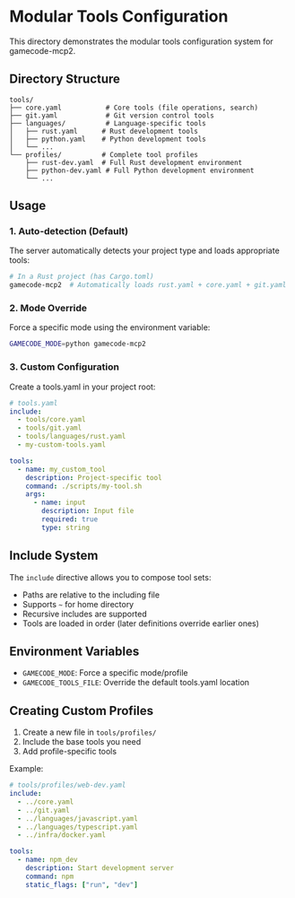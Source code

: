 # Modular Tools Configuration

This directory demonstrates the modular tools configuration system for gamecode-mcp2.

## Directory Structure

```
tools/
├── core.yaml           # Core tools (file operations, search)
├── git.yaml            # Git version control tools
├── languages/          # Language-specific tools
│   ├── rust.yaml      # Rust development tools
│   ├── python.yaml    # Python development tools
│   └── ...
└── profiles/          # Complete tool profiles
    ├── rust-dev.yaml  # Full Rust development environment
    ├── python-dev.yaml # Full Python development environment
    └── ...
```

## Usage

### 1. Auto-detection (Default)

The server automatically detects your project type and loads appropriate tools:

```bash
# In a Rust project (has Cargo.toml)
gamecode-mcp2  # Automatically loads rust.yaml + core.yaml + git.yaml
```

### 2. Mode Override

Force a specific mode using the environment variable:

```bash
GAMECODE_MODE=python gamecode-mcp2
```

### 3. Custom Configuration

Create a tools.yaml in your project root:

```yaml
# tools.yaml
include:
  - tools/core.yaml
  - tools/git.yaml
  - tools/languages/rust.yaml
  - my-custom-tools.yaml

tools:
  - name: my_custom_tool
    description: Project-specific tool
    command: ./scripts/my-tool.sh
    args:
      - name: input
        description: Input file
        required: true
        type: string
```

## Include System

The `include` directive allows you to compose tool sets:

- Paths are relative to the including file
- Supports `~` for home directory
- Recursive includes are supported
- Tools are loaded in order (later definitions override earlier ones)

## Environment Variables

- `GAMECODE_MODE`: Force a specific mode/profile
- `GAMECODE_TOOLS_FILE`: Override the default tools.yaml location

## Creating Custom Profiles

1. Create a new file in `tools/profiles/`
2. Include the base tools you need
3. Add profile-specific tools

Example:

```yaml
# tools/profiles/web-dev.yaml
include:
  - ../core.yaml
  - ../git.yaml
  - ../languages/javascript.yaml
  - ../languages/typescript.yaml
  - ../infra/docker.yaml

tools:
  - name: npm_dev
    description: Start development server
    command: npm
    static_flags: ["run", "dev"]
```